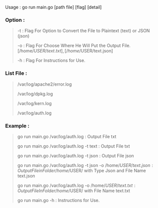  Usage : go run main.go [path file] [flag] [detail]
### Option :
> -t          :           Flag For Option to Convert the File to Plaintext (text) or JSON (json)
> 
> -o          :          Flag For Choose Where He Will Put the Output File. [/home/$USER/text.txt], [/home/$USER/text.json]
> 
> -h          :           Flag For Instructions for Use.
>

### List File :
> /var/log/apache2/error.log
> 
> /var/log/dpkg.log
> 
> /var/log/kern.log
> 
> /var/log/auth.log

### Example :
> go run main.go /var/log/auth.log                                     :  Output File txt
> 
> go run main.go /var/log/auth.log -t text                             :  Output File txt
> 
> go run main.go /var/log/auth.log -t json                             :  Output File json
> 
> go run main.go /var/log/auth.log -t json -o /home/$USER/text.json    :  Output File in Folder /home/$USER/ with Type Json and File Name text.json
> 
> go run main.go /var/log/auth.log -o /home/$USER/text.txt             :  Output File In Folder /home/$USER/ with File Name text.txt
> 
> go run main.go -h                 : Instructions for Use.